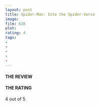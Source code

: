 ```yaml
---
layout: post
title: Spider-Man: Into the Spider-Verse
image: 
film: 628
plot: 
rating: 4
tags:
- 
- 
- 
- 
- 
---
```


#### THE REVIEW


#### THE RATING
4 out of 5